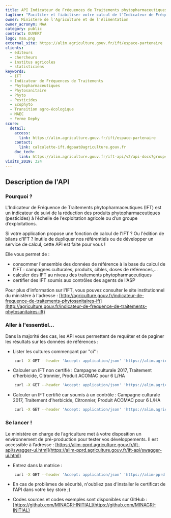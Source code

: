 ```yaml
---
title: API Indicateur de Fréquences de Traitements phytopharmaceutiques
tagline: "Faciliter et fiabiliser votre calcul de l'Indicateur de Fréquence de Traitements (IFT) : anonyme & gratuit !"
owner: Ministère de l'Agriculture et de l'Alimentation
owner_acronym: MAA
category: public
contract: OUVERT
logo: maa.png
external_site: https://alim.agriculture.gouv.fr/ift/espace-partenaire
clients:
  - éditeurs
  - chercheurs
  - institus agricoles
  - statisticiens
keywords:
  - IFT
  - Indicateur de Fréquences de Traitements
  - Phytopharmaceutiques
  - Phytosanitaire
  - Phyto
  - Pesticides
  - Ecophyto
  - Transition agro-écologique
  - MAEC
  - Ferme Dephy
score:
  detail:
    access:
      link: https://alim.agriculture.gouv.fr/ift/espace-partenaire
    contact:
      link: calculette-ift.dgpaat@agriculture.gouv.fr
    doc_tech:
      link: https://alim.agriculture.gouv.fr/ift-api/v2/api-docs?group=ift
visits_2019: 324
---
```


## Description de l'API

### Pourquoi ?

L'Indicateur de Fréquence de Traitements phytopharmaceutiques (IFT) est un indicateur de suivi de la réduction des produits phytopharmaceutiques (pesticides) à l’échelle de l’exploitation agricole ou d’un groupe d’exploitations.

Si votre application propose une fonction de calcul de l'IFT ? Ou l'édition de bilans d'IFT ? Inutile de dupliquer nos référentiels ou de développer un service de calcul, cette API est faite pour vous !

Elle vous permet de :
- consommer l'ensemble des données de référence à la base du calcul de l'IFT : campagnes culturales, produits, cibles, doses de références,...
- calculer des IFT au niveau des traitements phytopharmaceutiques
- certifier des IFT soumis aux contrôles des agents de l'ASP

Pour plus d'information sur l'IFT, vous pouvez consulter le site institutionnel du ministère à l'adresse : [http://agriculture.gouv.fr/indicateur-de-frequence-de-traitements-phytosanitaires-ift](http://agriculture.gouv.fr/indicateur-de-frequence-de-traitements-phytosanitaires-ift)

### Aller à l'essentiel...

Dans la majorité des cas, les API vous permettent de requêter et de paginer les résultats sur les données de références :

- Lister les cultures commençant par "ci" :
```sh
    curl -X GET --header 'Accept: application/json' 'https://alim.agriculture.gouv.fr/ift-api/api/cultures?filtre=ci'
```

 - Calculer un IFT non certifié : Campagne culturale 2017, Traitement d'herbicide, Citronnier, Produit ACOMAC pour 6 L/HA
```sh
    curl -X GET --header 'Accept: application/json' 'https://alim.agriculture.gouv.fr/ift-api/api/ift/traitement?campagneIdMetier=2017&numeroAmmIdMetier=2090125&cultureIdMetier=1055&typeTraitementIdMetier=T21&dose=6'
```

 - Calculer un IFT certifié car soumis à un contrôle : Campagne culturale 2017, Traitement d'herbicide, Citronnier, Produit ACOMAC pour 6 L/HA
```sh
    curl -X GET --header 'Accept: application/json' 'https://alim.agriculture.gouv.fr/ift-api/api/ift/traitement/certifie?campagneIdMetier=2017&numeroAmmIdMetier=2090125&cultureIdMetier=1055&typeTraitementIdMetier=T21&dose=6'
```

### Se lancer !

Le ministère en charge de l’agriculture met à votre disposition un environnement de pré-production pour tester vos développements. Il est accessible à l’adresse : [https://alim-pprd.agriculture.gouv.fr/ift-api/swagger-ui.html](https://alim-pprd.agriculture.gouv.fr/ift-api/swagger-ui.html)

- Entrez dans la matrice :
```sh
    curl -X GET --header 'Accept: application/json' 'https://alim-pprd.agriculture.gouv.fr/ift-api/api/hello'
```

- En cas de problèmes de sécurité, n'oubliez pas d'installer le certificat de l'API dans votre key store ;)

- Codes sources et codes exemples sont disponibles sur GitHub : [https://github.com/MINAGRI-INITIAL](https://github.com/MINAGRI-INITIAL)
